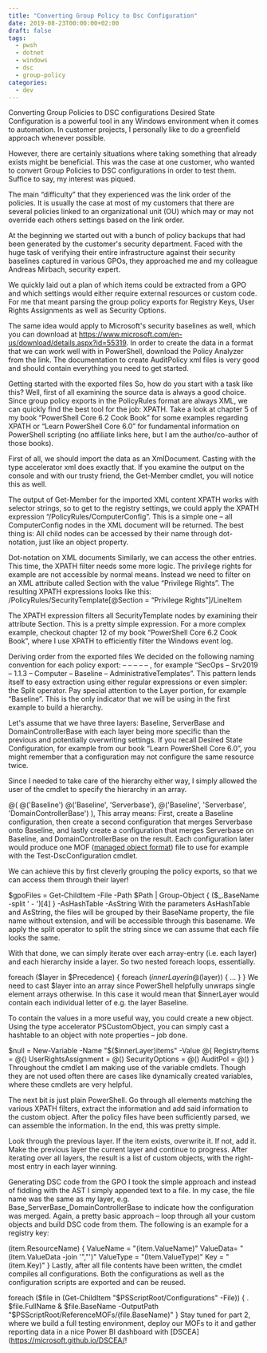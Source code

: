 ```yaml
---
title: "Converting Group Policy to Dsc Configuration"
date: 2019-08-23T00:00:00+02:00
draft: false
tags:
  - pwsh
  - dotnet
  - windows
  - dsc
  - group-policy
categories:
  - dev
---
```


Converting Group Policies to DSC configurations
Desired State Configuration is a powerful tool in any Windows environment when it comes to automation. In customer projects, I personally like to do a greenfield approach whenever possible.

However, there are certainly situations where taking something that already exists might be beneficial. This was the case at one customer, who wanted to convert Group Policies to DSC configurations in order to test them. Suffice to say, my interest was piqued.

The main “difficulty” that they experienced was the link order of the policies. It is usually the case at most of my customers that there are several policies linked to an organizational unit (OU) which may or may not override each others settings based on the link order.

At the beginning we started out with a bunch of policy backups that had been generated by the customer's security department. Faced with the huge task of verifying their entire infrastructure against their security baselines captured in various GPOs, they approached me and my colleague Andreas Mirbach, security expert.

We quickly laid out a plan of which items could be extracted from a GPO and which settings would either require external resources or custom code. For me that meant parsing the group policy exports for Registry Keys, User Rights Assignments as well as Security Options.

The same idea would apply to Microsoft's security baselines as well, which you can download at <https://www.microsoft.com/en-us/download/details.aspx?id=55319>. In order to create the data in a format that we can work well with in PowerShell, download the Policy Analyzer from the link. The documentation to create AuditPolicy xml files is very good and should contain everything you need to get started.

Getting started with the exported files
So, how do you start with a task like this? Well, first of all examining the source data is always a good choice. Since group policy exports in the PolicyRules format are always XML, we can quickly find the best tool for the job: XPATH. Take a look at chapter 5 of my book “PowerShell Core 6.2 Cook Book” for some examples regarding XPATH or “Learn PowerShell Core 6.0” for fundamental information on PowerShell scripting (no affiliate links here, but I am the author/co-author of those books).

First of all, we should import the data as an XmlDocument. Casting with the type accelerator xml does exactly that. If you examine the output on the console and with our trusty friend, the Get-Member cmdlet, you will notice this as well.


The output of Get-Member for the imported XML content
XPATH works with selector strings, so to get to the registry settings, we could apply the XPATH expression “/PolicyRules/ComputerConfig”. This is a simple one – all ComputerConfig nodes in the XML document will be returned. The best thing is: All child nodes can be accessed by their name through dot-notation, just like an object property.


Dot-notation on XML documents
Similarly, we can access the other entries. This time, the XPATH filter needs some more logic. The privilege rights for example are not accessible by normal means. Instead we need to filter on an XML attribute called Section with the value “Privilege Rights”. The resulting XPATH expressions looks like this: /PolicyRules/SecurityTemplate[@Section = “Privilege Rights”]/LineItem

The XPATH expression filters all SecurityTemplate nodes by examining their attribute Section. This is a pretty simple expression. For a more complex example, checkout chapter 12 of my book “PowerShell Core 6.2 Cook Book”, where I use XPATH to efficiently filter the Windows event log.

Deriving order from the exported files
We decided on the following naming convention for each policy export: <Publisher> – <OS> – <Version> – <Computer or User> – <Layer> – <Policy name>, for example “SecOps – Srv2019 – 1.1.3 – Computer – Baseline – AdministrativeTemplates”. This pattern lends itself to easy extraction using either regular expressions or even simpler: the Split operator. Pay special attention to the Layer portion, for example “Baseline”. This is the only indicator that we will be using in the first example to build a hierarchy.

Let's assume that we have three layers: Baseline, ServerBase and DomainControllerBase with each layer being more specific than the previous and potentially overwriting settings. If you recall Desired State Configuration, for example from our book “Learn PowerShell Core 6.0”, you might remember that a configuration may not configure the same resource twice.

Since I needed to take care of the hierarchy either way, I simply allowed the user of the cmdlet to specify the hierarchy in an array.

@(
    @('Baseline')
    @('Baseline', 'Serverbase'),
    @('Baseline', 'Serverbase', 'DomainControllerBase')
),
This array means: First, create a Baseline configuration, then create a second configuration that merges Serverbase onto Baseline, and lastly create a configuration that merges Serverbase on Baseline, and DomainControllerBase on the result. Each configuration later would produce one MOF ([managed object format](https://www.dmtf.org/standards/cim)) file to use for example with the Test-DscConfiguration cmdlet.

We can achieve this by first cleverly grouping the policy exports, so that we can access them through their layer!

$gpoFiles = Get-ChildItem -File -Path $Path |
    Group-Object { ($_.BaseName -split ' - ')[4] } -AsHashTable -AsString
With the parameters AsHashTable and AsString, the files will be grouped by their BaseName property, the file name without extension, and will be accessible through this basename. We apply the split operator to split the string since we can assume that each file looks the same.

With that done, we can simply iterate over each array-entry (i.e. each layer) and each hierarchy inside a layer. So two nested foreach loops, essentially.

foreach ($layer in $Precedence)
{
    foreach ($innerLayer in @($layer))
    {
        ...
    }
}
We need to cast $layer into an array since PowerShell helpfully unwraps single element arrays otherwise. In this case it would mean that $innerLayer would contain each individual letter of e.g. the layer Baseline.

To contain the values in a more useful way, you could create a new object. Using the type accelerator PSCustomObject, you can simply cast a hashtable to an object with note properties – job done.

$null = New-Variable -Name "$($innerLayer)items" -Value @{
            RegistryItems        = @()
            UserRightsAssignment = @()
            SecurityOptions      = @()
            AuditPol             = @()
        }
Throughout the cmdlet I am making use of the variable cmdlets. Though they are not used often there are cases like dynamically created variables, where these cmdlets are very helpful.

The next bit is just plain PowerShell. Go through all elements matching the various XPATH filters, extract the information and add said information to the custom object. After the policy files have been sufficiently parsed, we can assemble the information. In the end, this was pretty simple.

Look through the previous layer. If the item exists, overwrite it. If not, add it. Make the previous layer the current layer and continue to progress. After iterating over all layers, the result is a list of custom objects, with the right-most entry in each layer winning.

Generating DSC code from the GPO
I took the simple approach and instead of fiddling with the AST I simply appended text to a file. In my case, the file name was the same as my layer, e.g. Base_ServerBase_DomainControllerBase to indicate how the configuration was merged. Again, a pretty basic approach – loop through all your custom objects and build DSC code from them. The following is an example for a registry key:

$($item.ResourceName)
{
    ValueName = "$($item.ValueName)"
    ValueData= "$($item.ValueData -join '","')"
    ValueType = "$($Item.ValueType)"
    Key = "$($item.Key)"
 } 
Lastly, after all file contents have been written, the cmdlet compiles all configurations. Both the configurations as well as the configuration scripts are exported and can be reused.

foreach ($file in (Get-ChildItem "$PSScriptRoot/Configurations" -File))
{
    . $file.FullName
    & $file.BaseName -OutputPath "$PSScriptRoot/ReferenceMOFs/$($file.BaseName)"
}
Stay tuned for part 2, where we build a full testing environment, deploy our MOFs to it and gather reporting data in a nice Power BI dashboard with [DSCEA](https://microsoft.github.io/DSCEA/!